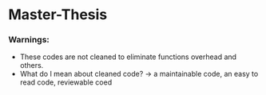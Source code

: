 # Master-Thesis

### Warnings:
* These codes are not cleaned to eliminate functions overhead and others.
* What do I mean about cleaned code? -> a maintainable code, an easy to read code, reviewable coed
